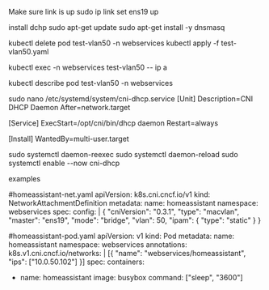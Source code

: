 Make sure link is up
sudo ip link set ens19 up

install dchp
sudo apt-get update
sudo apt-get install -y dnsmasq



kubectl delete pod test-vlan50 -n webservices
kubectl apply -f test-vlan50.yaml

kubectl exec -n webservices test-vlan50 -- ip a

kubectl describe pod test-vlan50 -n webservices

sudo nano /etc/systemd/system/cni-dhcp.service
[Unit]
Description=CNI DHCP Daemon
After=network.target

[Service]
ExecStart=/opt/cni/bin/dhcp daemon
Restart=always

[Install]
WantedBy=multi-user.target

sudo systemctl daemon-reexec
sudo systemctl daemon-reload
sudo systemctl enable --now cni-dhcp







examples

#homeassistant-net.yaml
apiVersion: k8s.cni.cncf.io/v1
kind: NetworkAttachmentDefinition
metadata:
  name: homeassistant
  namespace: webservices
spec:
  config: |
    {
      "cniVersion": "0.3.1",
      "type": "macvlan",
      "master": "ens19",
      "mode": "bridge",
      "vlan": 50,
      "ipam": {
        "type": "static"
      }
    }

#homeassistant-pod.yaml
apiVersion: v1
kind: Pod
metadata:
  name: homeassistant
  namespace: webservices
  annotations:
    k8s.v1.cni.cncf.io/networks: |
      [{
        "name": "webservices/homeassistant",
        "ips": ["10.0.50.102"]
      }]
spec:
  containers:
  - name: homeassistant
    image: busybox
    command: ["sleep", "3600"]
